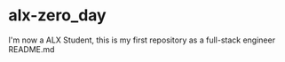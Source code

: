 # alx-zero_day
I'm now a ALX Student, this is my first repository as a full-stack engineer
README.md

